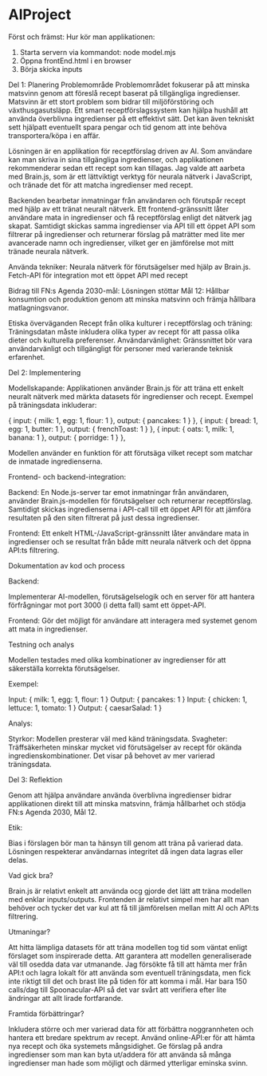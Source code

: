 # AIProject

Först och främst: Hur kör man applikationen:
1. Starta servern via kommandot: node model.mjs
2. Öppna frontEnd.html i en browser
3. Börja skicka inputs


Del 1: Planering
Problemområde
Problemområdet fokuserar på att minska matsvinn genom att föreslå recept baserat på tillgängliga ingredienser. Matsvinn är ett stort problem som bidrar till miljöförstöring och växthusgasutsläpp. 
Ett smart receptförslagssystem kan hjälpa hushåll att använda överblivna ingredienser på ett effektivt sätt.
Det kan även tekniskt sett hjälpatt eventuellt spara pengar och tid genom att inte behöva transportera/köpa i en affär. 

Lösningen är en applikation för receptförslag driven av AI. Som användare kan man skriva in sina tillgängliga ingredienser, och applikationen rekommenderar sedan ett recept som kan tillagas. 
Jag valde att aarbeta med Brain.js, som är ett lättviktigt verktyg för neurala nätverk i JavaScript, och tränade det för att matcha ingredienser med recept.

Backenden bearbetar inmatningar från användaren och förutspår recept med hjälp av ett tränat neuralt nätverk.
Ett frontend-gränssnitt låter användare mata in ingredienser och få receptförslag enligt det nätverk jag skapat.
Samtidigt skickas samma ingredienser via API till ett öppet API som filtrerar på ingredienser och returnerar förslag på maträtter med lite mer avancerade namn och ingredienser, vilket ger en jämförelse mot mitt tränade neurala nätverk.

Använda tekniker:
Neurala nätverk för förutsägelser med hjälp av Brain.js.
Fetch-API för integration mot ett öppet API med recept

Bidrag till FN:s Agenda 2030-mål:
Lösningen stöttar Mål 12: Hållbar konsumtion och produktion genom att minska matsvinn och främja hållbara matlagningsvanor.

Etiska överväganden
Recept från olika kulturer i receptförslag och träning:
Träningsdatan måste inkludera olika typer av recept för att passa olika dieter och kulturella preferenser.
Användarvänlighet:
Gränssnittet bör vara användarvänligt och tillgängligt för personer med varierande teknisk erfarenhet.


Del 2: Implementering

Modellskapande:
Applikationen använder Brain.js för att träna ett enkelt neuralt nätverk med märkta datasets för ingredienser och recept. Exempel på träningsdata inkluderar:

   { input: { milk: 1, egg: 1, flour: 1 }, output: { pancakes: 1 } },
    { input: { bread: 1, egg: 1, butter: 1 }, output: { frenchToast: 1 } },
    { input: { oats: 1, milk: 1, banana: 1 }, output: { porridge: 1 } },

    
Modellen använder en funktion för att förutsäga vilket recept som matchar de inmatade ingredienserna.

Frontend- och backend-integration:

Backend: En Node.js-server tar emot inmatningar från användaren, använder Brain.js-modellen för förutsägelser och returnerar receptförslag.
Samtidigt skickas ingredienserna i API-call till ett öppet API för att jämföra resultaten på den siten filtrerat på just dessa ingredienser.

Frontend: Ett enkelt HTML-/JavaScript-gränssnitt låter användare mata in ingredienser och se resultat från både mitt neurala nätverk och det öppna API:ts filtrering.


Dokumentation av kod och process

Backend:

Implementerar AI-modellen, förutsägelselogik och en server för att hantera förfrågningar mot port 3000 (i detta fall) samt ett öppet-API.

Frontend:
Gör det möjligt för användare att interagera med systemet genom att mata in ingredienser.

Testning och analys

Modellen testades med olika kombinationer av ingredienser för att säkerställa korrekta förutsägelser.

Exempel:

Input: { milk: 1, egg: 1, flour: 1 }
Output: { pancakes: 1 }
Input: { chicken: 1, lettuce: 1, tomato: 1 }
Output: { caesarSalad: 1 }

Analys:

Styrkor: Modellen presterar väl med känd träningsdata.
Svagheter: Träffsäkerheten minskar mycket vid förutsägelser av recept för okända ingredienskombinationer. Det visar på behovet av mer varierad träningsdata.

Del 3: Reflektion

Genom att hjälpa användare använda överblivna ingredienser bidrar applikationen direkt till att minska matsvinn, främja hållbarhet och stödja FN:s Agenda 2030, Mål 12.

Etik:

Bias i förslagen bör man ta hänsyn till genom att träna på varierad data.
Lösningen respekterar användarnas integritet då ingen data lagras eller delas.

Vad gick bra?

Brain.js är relativt enkelt att använda ocg gjorde det lätt att träna modellen med enklar inputs/outputs.
Frontenden är relativt simpel men har allt man behöver och tycker det var kul att få till jämförelsen mellan mitt AI och API:ts filtrering. 

Utmaningar?

Att hitta lämpliga datasets för att träna modellen tog tid som väntat enligt förslaget som inspirerade detta.
Att garantera att modellen generaliserade väl till osedda data var utmanande.
Jag försökte få till att hämta mer från API:t och lagra lokalt för att använda som eventuell träningsdata, men fick inte riktigt till det och brast lite på tiden för att komma i mål.
Har bara 150 calls/dag till Spoonacular-API så det var svårt att verifiera efter lite ändringar att allt lirade fortfarande.

Framtida förbättringar?

Inkludera större och mer varierad data för att förbättra noggrannheten och hantera ett bredare spektrum av recept.
Använd online-API:er för att hämta nya recept och öka systemets mångsidighet.
Ge förslag på andra ingredienser som man kan byta ut/addera för att använda så många ingredienser man hade som möjligt och därmed ytterligar eminska svinn.
